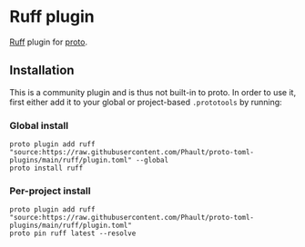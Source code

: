# Ruff plugin

[Ruff](https://docs.astral.sh/ruff/) plugin for [proto](https://github.com/moonrepo/proto).

## Installation

This is a community plugin and is thus not built-in to proto. In order to use it, first either add it to your global or project-based `.prototools` by running:

### Global install

```shell
proto plugin add ruff "source:https://raw.githubusercontent.com/Phault/proto-toml-plugins/main/ruff/plugin.toml" --global
proto install ruff
```

### Per-project install

```shell
proto plugin add ruff "source:https://raw.githubusercontent.com/Phault/proto-toml-plugins/main/ruff/plugin.toml"
proto pin ruff latest --resolve
```
